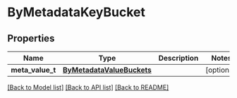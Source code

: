 # ByMetadataKeyBucket

## Properties
Name | Type | Description | Notes
------------ | ------------- | ------------- | -------------
**meta_value_t** | [**ByMetadataValueBuckets**](ByMetadataValueBuckets.md) |  | [optional] 

[[Back to Model list]](../README.md#documentation-for-models) [[Back to API list]](../README.md#documentation-for-api-endpoints) [[Back to README]](../README.md)



